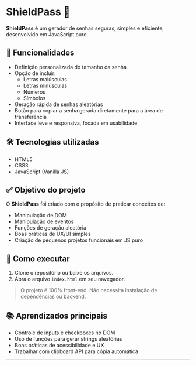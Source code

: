 # ShieldPass 🔐

**ShieldPass** é um gerador de senhas seguras, simples e eficiente, desenvolvido em JavaScript puro.

## 🎯 Funcionalidades

- Definição personalizada do tamanho da senha
- Opção de incluir:
  - Letras maiúsculas
  - Letras minúsculas
  - Números
  - Símbolos
- Geração rápida de senhas aleatórias
- Botão para copiar a senha gerada diretamente para a área de transferência
- Interface leve e responsiva, focada em usabilidade

## 🛠️ Tecnologias utilizadas

- HTML5
- CSS3
- JavaScript (Vanilla JS)

## ✅ Objetivo do projeto

O **ShieldPass** foi criado com o propósito de praticar conceitos de:

- Manipulação de DOM
- Manipulação de eventos
- Funções de geração aleatória
- Boas práticas de UX/UI simples
- Criação de pequenos projetos funcionais em JS puro

## 🚀 Como executar

1. Clone o repositório ou baixe os arquivos.
2. Abra o arquivo `index.html` em seu navegador.

> O projeto é 100% front-end. Não necessita instalação de dependências ou backend.

## 📚 Aprendizados principais

- Controle de inputs e checkboxes no DOM
- Uso de funções para gerar strings aleatórias
- Boas práticas de acessibilidade e UX
- Trabalhar com clipboard API para cópia automática

---
